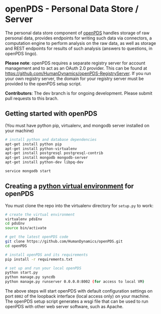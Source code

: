openPDS - Personal Data Store / Server
======================================

The personal data store component of [openPDS](http://openpds.media.mit.edu/) handles storage of raw personal data, provides endpoints for writing such data via connectors, a computation engine to perform analysis on the raw data, as well as storage and REST endpoints for results of such analysis (answers to questions, in openPDS lingo).

__Please note__: openPDS requires a separate registry server for account management and to act as an OAuth 2.0 provider. This can be found at https://github.com/HumanDynamics/openPDS-RegistryServer. If you run your own registry server, the domain for your registry server must be provided to the openPDS setup script.

__Contributors__: The dev branch is for ongoing development. Please submit pull requests to this brach.

## Getting started with openPDS
(You must have python pip, virtualenv, and mongodb server installed on your machine)

```sh
# install python and database dependencies
apt-get install python pip
apt-get install python-virtualenv
apt-get install postgresql postgresql-contrib
apt-get install mongodb mongodb-server
apt-get install python-dev libpq-dev

service mongodb start
```

## Creating a [python virtual environment](http://docs.python-guide.org/en/latest/dev/virtualenvs/) for openPDS
You must clone the repo into the virtualenv directory for `setup.py` to work:

```sh
# create the virtual environment
virtualenv pdsEnv
cd pdsEnv
source bin/activate

# get the latest openPDS code
git clone https://github.com/HumanDynamics/openPDS.git
cd openPDS

# install openPDS and its requirements
pip install -r requirements.txt

# set up and run your local openPDS
python start.py
python manage.py syncdb
python manage.py runserver 0.0.0.0:8002 (for access to local VM)
```

The above steps will start openPDS with default configuration settings on port `8002` of the loopback interface (local access only) on your machine. The openPDS setup script generates a wsgi file that can be used to run openPDS with other web server software, such as Apache.
